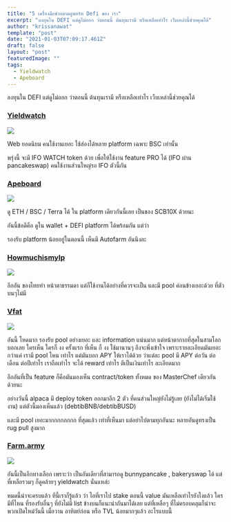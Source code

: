 ```yaml
---
title: "5 เครื่องมือช่วยตามดูพอร์ท Defi ของ เรา"
excerpt: "ลงทุนใน DEFI แต่ดูไม่ออก ว่าตอนนี้ ต้นทุนเรามี หรือเหลือเท่าไร เว็บเหล่านี้ช่วยคุณได้"
author: "krissanawat"
template: "post"
date: "2021-01-03T07:09:17.461Z"
draft: false
layout: "post"
featuredImage: ""
tags:
  - Yieldwatch
  - Apeboard
---
```


ลงทุนใน DEFI แต่ดูไม่ออก ว่าตอนนี้ ต้นทุนเรามี หรือเหลือเท่าไร เว็บเหล่านี้ช่วยคุณได้

### [Yieldwatch](https://yieldwatch.net/)

![](https://cdn-images-1.medium.com/max/2352/1*0HJWjZsUwuYzNBEg3aBguA.png)

Web ยอดนิยม คนใช้งานเยอะ ใช้ส่องได้หลาย platform เฉพาะ BSC เท่านั้น

พรุ่งนี้ จะมี IFO WATCH token ด้วย เพื่อให้ใช้งาน feature PRO ได้ (IFO ผ่าน pancakeswap) คนใช้งานส่วนใหญ่รอ IFO ตัวนี้กัน

### [Apeboard](https://apeboard.finance/dashboard)

![](https://cdn-images-1.medium.com/max/2682/1*F1956f8WQfwURAMKAps65A.png)

ดู ETH / BSC / Terra ได้ ใน platform เดียวกันนี้เลย เป็นของ SCB10X ด้วยนะ

อันนี้ข้อดีคือ ดูใน wallet + DEFI platform ได้พร้อมกัน แต่ว่า 

รองรับ platform น้อยอยู่ในตอนนี้ เห็นมี Autofarm อันนึงละ

### [Howmuchismylp](https://howmuchismylp.com/?fbclid=IwAR39p0cNgNriHeNLm0W3IiCHx0uw_A_c3OV1ZjpogHJXZzNZePzCjwoDSbU)

![](https://cdn-images-1.medium.com/max/2000/1*6FVI5LZcDFvjri9cj-X2Vw.png)



อีกอัน ของไทยทำ หน้าตาธรรมดา แต่ก็ใช้งานได้อย่างที่ควรจะเป็น และมี pool ค่อนข้างเยอะด้วย ที่ตัวบนๆไม่มี

### [Vfat](https://l.facebook.com/l.php?u=https%3A%2F%2Fvfat.tools%2Fbsc%2F%3Ffbclid%3DIwAR3mJelw1o8cSyK72ZGH0lckGF1HlM6hCjkAqDmoBreJIge6OqlKA8JN6H0&h=AT2lMApWff83fc26ZNGIH2Idi2Op_tvwzS-Cu18VJ7stlSmdrWPF0vquj5Is4Cqafy_RQYVB0g1WXxVEcbddgQ-P2DenpXH8pGzjNfQ24_RqkOia0el-dhq1si2Vqan0DVrN&__tn__=-UK-R&c[0]=AT0Jt3N4BH7Ztk-pVipxaqGZ-EOi9TbfL4KchiYgzpR096xocrEvwugtq2ojLlnj0mQ0DfUM-I-YPtSkLNo8Ao1a9kGRdE2a8OJrCKRLJZLPZoOD324hDM4-MxoJaNktXScLVNn4TwciLhCBWH7L)

![](https://cdn-images-1.medium.com/max/2000/1*6Vv_5I2pzA1MDL3UdCSd_Q.png)



อันนี้ โหดมาก รองรับ pool อย่างเยอะ และ information แน่นมาก แต่หน้าตากากที่สุดในสามโลก บอกเลย ใครเห็น ใครก็ งง ครั้งแรก ที่เห็น ก็ งง ใช้มานานๆ ถึงจะพึ่งเข้าใจ เพราะรายละเอียดมันเยอะกว่าแค่ เรามี pool ไหน เท่าไร แต่มันบอก APY ให้เราได้ด้วย ว่าแต่ละ pool มี APY ต่อวัน ต่อเดือน ต่อปีเท่าไร เราถือเท่าไร จะได้ reward เท่าไร ตีเป็นเงินเท่าไร ละเอียดมาก

อีกอันที่เป็น feature ก็คือมันมองเห็น contract/token ทั้งหมด ของ MasterChef เดียวกันด้วยนะ

อย่างวันนี้ alpaca มี deploy token ออกมาอีก 2 ตัว ที่คนส่วนใหญ๋ยังไม่รู้เลย (ยังไม่ได้เริ่มใช้งาน) แต่ตัวนี้มองเห็นแล้ว (debtibBNB/debtibBUSD)

และมี pool เยอะมากกกกกกกก ที่สุดแล้ว เท่าที่เห็นมา แต่อย่าไปตามทุกอันนะ หลายอันดูทรงเป็น rug pull สูงมาก

### [Farm.army](https://l.facebook.com/l.php?u=https%3A%2F%2Ffarm.army%2F%3Ffbclid%3DIwAR2jcfySkh7zGdfW6UgWfeYkMuabBu-M6jqv0wt_-V1nvNUi9bz9T4RZ6II&h=AT0LdM7tDvCU-1Iu4PngicN2TjL-xXG-v7_2E1m6ECbpRfOXxONfsX_5KgD2RT--UVXXs2Mbie-08Om9OPWHEW7hN4_QT2MyY3xp2_aBDYHB0Ien3ZxinWHVzuC08gN2vNmH&__tn__=-UK-R&c[0]=AT0Jt3N4BH7Ztk-pVipxaqGZ-EOi9TbfL4KchiYgzpR096xocrEvwugtq2ojLlnj0mQ0DfUM-I-YPtSkLNo8Ao1a9kGRdE2a8OJrCKRLJZLPZoOD324hDM4-MxoJaNktXScLVNn4TwciLhCBWH7L)

![](https://cdn-images-1.medium.com/max/2766/1*-JGfJhEJNgj0ibozUzzlaw.png)

อันนี้เป็นอีกทางเลือก เพราะว่า เป็นอันเดียวที่สามารถดู bunnypancake , bakeryswap ได้ แต่ที่เหลือรวมๆ ก็ดูคล้ายๆ yieldwatch นั่นแหล่ะ

หมดนี้น่าจะครบแล้ว ทีนี้เราก็รู้แล้ว ว่า ไอที่เราไป stake ตอนนี้ value มันเหลือเท่าไรยังไงแล้ว ใครมีที่ไหน ที่รองรับอื่นๆ ที่ยังไม่มี list ข้างบนก็แนะนำกันมาได้เลย แต่ที่เหลือๆ ที่ไม่ครอบคลุมก็น่าจะพวกเปิดใหม่วันนี้ เมื่อวาน อาทิตย์ก่อน หรือ TVL น้อยมากๆแล้ว อะไรแบบนี้








